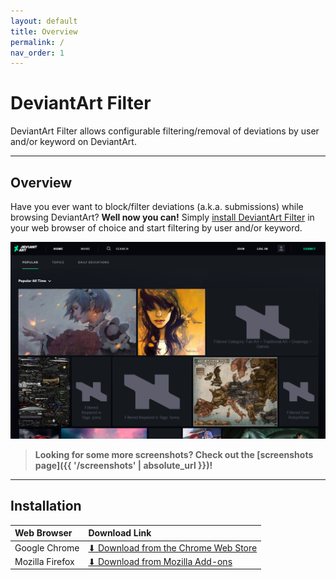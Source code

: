 ```yaml
---
layout: default
title: Overview
permalink: /
nav_order: 1
---
```


# DeviantArt Filter

DeviantArt Filter allows configurable filtering/removal of deviations by user and/or keyword on DeviantArt.

* * *

## Overview

Have you ever want to block/filter deviations (a.k.a. submissions) while browsing DeviantArt? **Well now you can!** Simply [install DeviantArt Filter](#installation) in your web browser of choice and start filtering by user and/or keyword.

![DeviantArt Filter Promotional Image](https://raw.githubusercontent.com/rthaut/deviantART-Filter/master/promo/Screenshot_1280x800.png)

> **Looking for some more screenshots? Check out the [screenshots page]({{ '/screenshots' | absolute_url }})!**

* * *

## Installation

| Web Browser | Download Link |
|:----------- |:------------- |
| Google Chrome | [⬇ Download from the Chrome Web Store](https://chrome.google.com/webstore/detail/deviantart-filter/odlmamilbohnpnoomjclomghphbajikp) |
| Mozilla Firefox | [⬇ Download from Mozilla Add-ons](https://addons.mozilla.org/en-US/firefox/addon/deviantart-filter/) |

